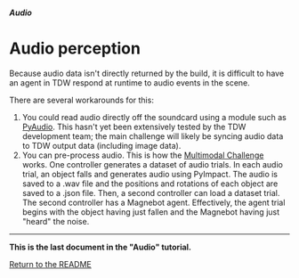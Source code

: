 ##### Audio

# Audio perception

Because audio data isn't directly returned by the build, it is difficult to have an agent in TDW respond at runtime to audio events in the scene.

There are several workarounds for this:

1. You could read audio directly off the soundcard using a module such as [PyAudio](https://pypi.org/project/PyAudio/). This hasn't yet been extensively tested by the TDW development team; the main challenge will likely be syncing audio data to TDW output data (including image data).
2. You can pre-process audio. This is how the [Multimodal Challenge](https://github.com/alters-mit/multimodal_challenge) works. One controller generates a dataset of audio trials. In each audio trial, an object falls and generates audio using PyImpact. The audio is saved to a .wav file and the positions and rotations of each object are saved to a .json file. Then, a second controller can load a dataset trial. The second controller has a Magnebot agent. Effectively, the agent trial begins with the object having just fallen and the Magnebot having just "heard" the noise.

***

**This is the last document in the "Audio" tutorial.**

[Return to the README](../../../README.md)